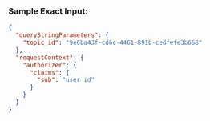 

### Sample Exact Input:
```json
{
  "queryStringParameters": {
    "topic_id": "9e6ba43f-cd6c-4461-891b-cedfefe3b668"
  },
  "requestContext": {
    "authorizer": {
      "claims": {
        "sub": "user_id"
      }
    }
  }
}
```
